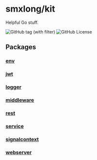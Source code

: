 # smxlong/kit

Helpful Go stuff.

![GitHub tag (with filter)](https://img.shields.io/github/v/tag/smxlong/kit)
![GitHub License](https://img.shields.io/github/license/smxlong/kit)


## Packages

### [env](https://pkg.go.dev/github.com/smxlong/kit/env)

### [jwt](https://pkg.go.dev/github.com/smxlong/kit/jwt)

### [logger](https://pkg.go.dev/github.com/smxlong/kit/logger)

### [middleware](https://pkg.go.dev/github.com/smxlong/kit/middleware)

### [rest](https://pkg.go.dev/github.com/smxlong/kit/rest)

### [service](https://pkg.go.dev/github.com/smxlong/kit/service)

### [signalcontext](https://pkg.go.dev/github.com/smxlong/kit/signalcontext)

### [webserver](https://pkg.go.dev/github.com/smxlong/kit/webserver)
